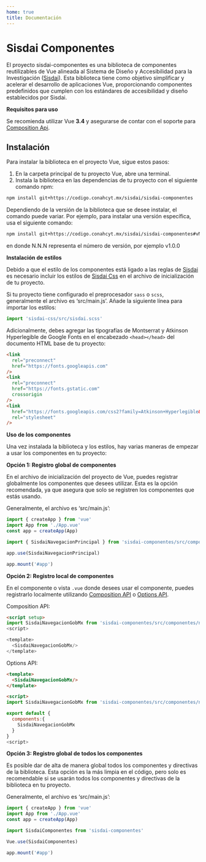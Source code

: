 ```yaml
---
home: true
title: Documentación
---
```


# Sisdai Componentes

El proyecto sisdai-componentes es una biblioteca de componentes reutilizables de Vue alineada al Sistema de Diseño y Accesibilidad para la Investigación ([Sisdai](https://sisdai.conahcyt.mx/)). Esta biblioteca tiene como objetivo simplificar y acelerar el desarrollo de aplicaciones Vue, proporcionando componentes predefinidos que cumplen con los estándares de accesibilidad y diseño establecidos por Sisdai.

**Requisitos para uso**

Se recomienda utilizar Vue **3.4** y asegurarse de contar con el soporte para [Composition Api](https://vuejs.org/api/composition-api-setup.html).

<section id="instalacion">

## Instalación

Para instalar la biblioteca en el proyecto Vue, sigue estos pasos:

1. En la carpeta principal de tu proyecto Vue, abre una terminal.
2. Instala la biblioteca en las dependencias de tu proyecto con el siguiente comando npm:

```bash
npm install git+https://codigo.conahcyt.mx/sisdai/sisdai-componentes
```

Dependiendo de la versión de la biblioteca que se desee instalar, el comando puede variar. Por ejemplo, para instalar una versión específica, usa el siguiente comando:

```bash
npm install git+https://codigo.conahcyt.mx/sisdai/sisdai-componentes#vN.N.N
```

en donde N.N.N representa el número de versión, por ejemplo v1.0.0

**Instalación de estilos**

Debido a que el estilo de los componentes está ligado a las reglas de [Sisdai](https://sisdai.conahcyt.mx/) es necesario incluir los estilos de [Sisdai Css](https://codigo.conahcyt.mx/sisdai/sisdai-css) en el archivo de inicialización de tu proyecto.

Si tu proyecto tiene configurado el preprocesador `sass` o `scss`, generalmente el archivo es ‘src/main.js’. Añade la siguiente línea para importar los estilos:

```js
import 'sisdai-css/src/sisdai.scss'
```

Adicionalmente, debes agregar las tipografías de Montserrat y Atkinson Hyperlegible de Google Fonts en el encabezado `<head></head>` del documento HTML base de tu proyecto:

```html
<link
  rel="preconnect"
  href="https://fonts.googleapis.com"
/>
<link
  rel="preconnect"
  href="https://fonts.gstatic.com"
  crossorigin
/>
<link
  href="https://fonts.googleapis.com/css2?family=Atkinson+Hyperlegible&family=Montserrat:wght@400;500;600&display=swap"
  rel="stylesheet"
/>
```

**Uso de los componentes**

Una vez instalada la biblioteca y los estilos, hay varias maneras de empezar a usar los componentes en tu proyecto:

**Opción 1: Registro global de componentes**

En el archivo de inicialización del proyecto de Vue, puedes registrar globalmente los componentes que desees utilizar. Esta es la opción recomendada, ya que asegura que solo se registren los componentes que estás usando.

Generalmente, el archivo es ‘src/main.js’:

```js
import { createApp } from 'vue'
import App from './App.vue'
const app = createApp(App)

import { SisdaiNavegacionPrincipal } from 'sisdai-componentes/src/componentes'

app.use(SisdaiNavegacionPrincipal)

app.mount('#app')
```

**Opción 2: Registro local de componentes**

En el componente o vista `.vue` donde desees usar el componente, puedes registrarlo localmente utilizando [Composition API](https://vuejs.org/api/composition-api-setup.html) o [Options API](https://vuejs.org/api/options-state.html).

Composition API:

```html
<script setup>
import SisdaiNavegacionGobMx from 'sisdai-componentes/src/componentes/navegacion-gob-mx/SisdaiNavegacionGobMx.vue'
<script>

<template>
  <SisdaiNavegacionGobMx/>
</template>
```

Options API:

```html
<template>
  <SisdaiNavegacionGobMx/>
</template>

<script>
import SisdaiNavegacionGobMx from 'sisdai-componentes/src/componentes/navegacion-gob-mx/SisdaiNavegacionGobMx.vue'

export default {
  components:{
    SisdaiNavegacionGobMx
  }
}
<script>
```

**Opción 3: Registro global de todos los componentes**

Es posible dar de alta de manera global todos los componentes y directivas de la biblioteca. Esta opción es la más limpia en el código, pero solo es recomendable si se usarán todos los componentes y directivas de la biblioteca en tu proyecto.

Generalmente, el archivo es ‘src/main.js’:

```js
import { createApp } from 'vue'
import App from './App.vue'
const app = createApp(App)

import SisdaiComponentes from 'sisdai-componentes'

Vue.use(SisdaiComponentes)

app.mount('#app')
```

</section>
